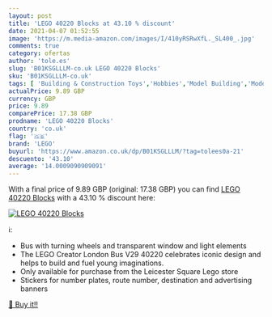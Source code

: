 ```yaml
---
layout: post
title: 'LEGO 40220 Blocks at 43.10 % discount'
date: 2021-04-07 01:52:55
image: 'https://m.media-amazon.com/images/I/410yRSRwXfL._SL400_.jpg'
comments: true
category: ofertas
author: 'tole.es'
slug: 'B01KSGLLLM-co.uk LEGO 40220 Blocks'
sku: 'B01KSGLLLM-co.uk'
tags: [ 'Building & Construction Toys','Hobbies','Model Building','Model Building Kits','Motor Vehicle Model Building Kits','Toy Types','Toys & Games','Toys Store','lego', ]
actualPrice: 9.89 GBP
currency: GBP
price: 9.89
comparePrice: 17.38 GBP
prodname: 'LEGO 40220 Blocks'
country: 'co.uk'
flag: '🇬🇧'
brand: 'LEGO'
buyurl: 'https://www.amazon.co.uk/dp/B01KSGLLLM/?tag=tolees0a-21'
descuento: '43.10'
average: '14.0009090909091'
---
```


With a final price of 9.89 GBP (original: 17.38 GBP) you can find [LEGO 40220 Blocks](https://www.amazon.co.uk/dp/B01KSGLLLM/?tag=tolees0a-21) with a  43.10 % discount here:

[![LEGO 40220 Blocks](https://m.media-amazon.com/images/I/410yRSRwXfL._SL400_.jpg)](https://www.amazon.co.uk/dp/B01KSGLLLM/?tag=tolees0a-21)

ℹ️:

- Bus with turning wheels and transparent window and light elements
- The LEGO Creator London Bus V29 40220 celebrates iconic design and helps to build and fuel young imaginations.
- Only available for purchase from the Leicester Square Lego store
- Stickers for number plates, route number, destination and advertising banners

[🛒 Buy it!!](https://www.amazon.co.uk/dp/B01KSGLLLM/?tag=tolees0a-21)
